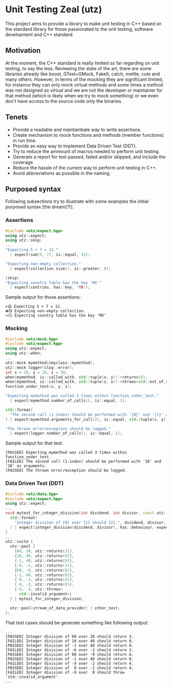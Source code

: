 # Unit Testing Zeal (utz)

This project aims to provide a library to make unit testing in C++ based on the standard library for those passionated to the unit testing, software development and C++ standard.

## Motivation
At the moment, the C++ standard is really limited so far regarding on unit testing, to say the less. Reviewing the state of the art, there are some libraries already like boost, GTest+GMock, FakeIt, catch, mettle, cute and many others. However, in terms of the mocking they are significant limited, for instance they can only mock virtual methods and some times a method was not designed as virtual and we are not the developer or maintainer for that method (which is likely when we try to mock something) or we even don't have access to the source code only the binaries.

## Tenets
* Provide a readable and maintainbale way to write assertions.
* Create mechanism to mock functions and methods (member functions) in run time.
* Provide an easy way to implement Data Driven Test (DDT).
* Try to reduce the ammount of macros needed to perform unit testing.
* Generate a report for test passed, failed and/or skipped, and include the coverage.
* Reduce the hassle of the current way to perform unit testing in C++.
* Avoid abbreviations as possible in the naming.

## Purposed syntax
Following subsections try to illustrate with some examples the initial purposed syntax \[the dream(?)\].

### Assertions
```C++
#include <utz/expect.hpp>
using utz::expect;
using utz::skip;
...
"Expecting 5 + 7 = 12."
  | expect(sum(5, 7), is::equal, 12);

"Expecting non-empty collection."
  | expect(collection.size(), is::greater, 0);

(skip)
"Expecting country table has the key 'MX'"
  | expect(contries, has::key, 'MX');
```
Sample output for those assertions:
```
✔️😄 Expecting 5 + 7 = 12.
❌😢 Expecting non-empty collection.
➖😏 Expecting country table has the key 'MX'
```

### Mocking
```C++
#include <utz/mock.hpp>
#include <utz/expect.hpp>
using utz::expect;
using utz::when;
...
utz::mock mymethod(&myclass::mymethod);
utz::mock logger(&log::error);
int x = 10, y = 20, z = 30;
when(mymethod, is::called_with, std::tuple(x, y))->returns(0);
when(mymethod, is::called_with, std::tuple(z, x))->throws<std::out_of_range>();
function_under_test(x, y, z);

"Expecting mymethod was called 3 times within function_under_test."
  | expect(mymethod.number_of_calls(), is::equal, 3);

std::format(
  "The second call (1-index) should be performed with '{0}' and '{1}' as arguments.", x, y
) | expect(mymethod.arguments_for_call(2), is::equal, std::tuple(x, y));

"The thrown error/exception should be logged."
  | expect(logger.number_of_calls(), is::equal, 1);
```
Sample output for that test:
```
[PASSED] Expecting mymethod was called 3 times within function_under_test.
[FAILED] The second call (1-index) should be performed with '10' and '20' as arguments.
[PASSED] The thrown error/exception should be logged.
```

### Data Driven Test (DDT)
```C++
#include <utz/data.hpp>
#include <utz/expect.hpp>
using utz::expect;
...
void mytest_for_integer_division(int dividend, int divisor, const utz::behaviour& expected) {
  std::format(
    "Integer division of {0} over {1} should {2}.", dividend, divisor, expected.to_string()
  ) | expect(integer_division(dividend, divisor), has::behaviour, expected);
}
...
utz::suite {
  utz::pool {
    {60, 20, utz::returns(3)},
    {10, 40, utz::returns(0)},
    {-1, 40, utz::returns(0)},
    {-6, -2, utz::returns(3)},
    {60, -9, utz::returns(6)},
    {-1, 40, utz::returns(0)},
    {-9, -2, utz::returns(4)},
    { 0, -2, utz::returns(0)},
    {-9,  0, utz::throws<
      std::invalid_argument>}
  } | mytest_for_integer_division;

  utz::pool(stream_of_data_provider) | other_test;
};
```
That test cases should be generate something like following output:
```
...
[PASSED] Integer division of 60 over 20 should return 3.
[FAILED] Integer division of 10 over 40 should return 0.
[PASSED] Integer division of -1 over 40 should return 0.
[FAILED] Integer division of -6 over -2 should return 3.
[PASSED] Integer division of 60 over -9 should return 6.
[PASSED] Integer division of -1 over 40 should return 0.
[FAILED] Integer division of -9 over -2 should return 4.
[PASSED] Integer division of  0 over -2 should return 4.
[FAILED] Integer division of -9 over  0 should throw 'std::invalid_argument'.
...
```
